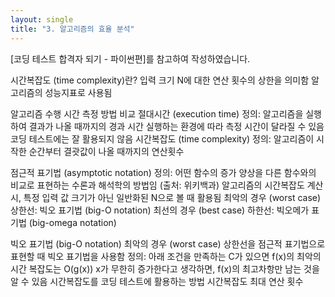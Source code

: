 ```yaml
---
layout: single
title: "3. 알고리즘의 효율 분석"
---
```


[코딩 테스트 합격자 되기 - 파이썬편]를 참고하여 작성하였습니다.

시간복잡도 (time complexity)란?
입력 크기 N에 대한 연산 횟수의 상한을 의미함
알고리즘의 성능지표로 사용됨

알고리즘 수행 시간 측정 방법 비교
절대시간 (execution time)
정의: 알고리즘을 실행하여 결과가 나올 때까지의 경과 시간
실행하는 환경에 따라 측정 시간이 달라질 수 있음
코딩 테스트에는 잘 활용되지 않음
시간복잡도 (time complexity)
정의: 알고리즘이 시작한 순간부터 결괏값이 나올 때까지의 연산횟수

점근적 표기법 (asymptotic notation)
정의: 어떤 함수의 증가 양상을 다른 함수와의 비교로 표현하는 수론과 해석학의 방법임 (출처: 위키백과)
알고리즘의 시간복잡도 계산 시, 특정 입력 값 크기가 아닌 일반화된 N으로 볼 때 활용됨
최악의 경우 (worst case) 상한선: 빅오 표기법 (big-O notation)
최선의 경우 (best case) 하한선: 빅오메가 표기법 (big-omega notation)

빅오 표기법 (big-O notation)
최악의 경우 (worst case) 상한선을 점근적 표기법으로 표현할 때 빅오 표기법을 사용함
정의: 아래 조건을 만족하는 C가 있으면 f(x)의 최악의 시간 복잡도는 O(g(x))
x가 무한히 증가한다고 생각하면, f(x)의 최고차항만 남는 것을 알 수 있음
시간복잡도를 코딩 테스트에 활용하는 방법
시간복잡도
최대 연산 횟수
